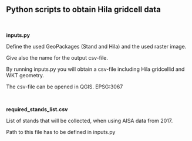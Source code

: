## Python scripts to obtain Hila gridcell data

<br/>

**inputs.py**

   Define the used GeoPackages (Stand and Hila) and the used raster image.

   Give also the name for the output csv-file.
   
   By running inputs.py you will obtain a csv-file including
   Hila gridcellid and WKT geometry.
   
   The csv-file can be opened in QGIS.
   EPSG:3067

<br/>

**required_stands_list.csv**

   List of stands that will be collected, when using AISA data from 2017.

   Path to this file has to be defined in inputs.py
